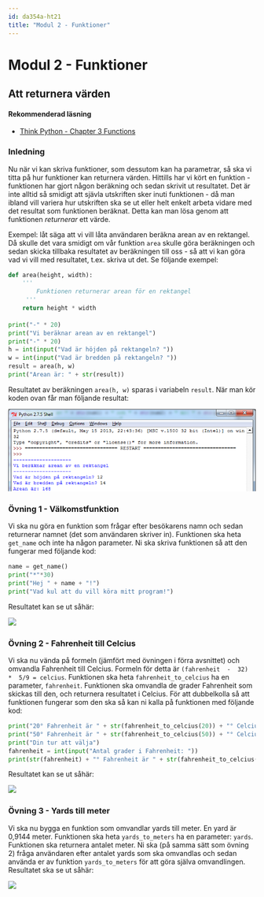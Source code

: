 ```yaml
---
id: da354a-ht21
title: "Modul 2 - Funktioner"
---
```


# Modul 2 - Funktioner

## Att returnera värden

#### Rekommenderad läsning

- [Think Python - Chapter 3  Functions](http://greenteapress.com/thinkpython2/html/thinkpython2004.html)

### Inledning

Nu när vi kan skriva funktioner, som dessutom kan ha parametrar, så ska vi titta på hur funktioner kan returnera värden. Hittills har vi kört en funktion - funktionen har gjort någon beräkning och sedan skrivit ut resultatet. Det är inte alltid så smidigt att sjävla utskriften sker inuti funktionen - då man ibland vill variera hur utskriften ska se ut eller helt enkelt arbeta vidare med det resultat som funktionen beräknat. Detta kan man lösa genom att funktionen _returnerar_ ett värde.

Exempel: låt säga att vi vill låta användaren beräkna arean av en rektangel. Då skulle det vara smidigt om vår funktion `area` skulle göra beräkningen och sedan skicka tillbaka resultatet av beräkningen till oss - så att vi kan göra vad vi vill med resultatet, t.ex. skriva ut det. Se följande exempel:

```python
def area(height, width):
    '''
		Funktionen returnerar arean för en rektangel
     '''
    return height * width

print("-" * 20)
print("Vi beräknar arean av en rektangel")
print("-" * 20)
h = int(input("Vad är höjden på rektangeln? "))
w = int(input("Vad är bredden på rektangeln? "))
result = area(h, w)
print("Arean är: " + str(result))
```

Resultatet av beräkningen `area(h, w)` sparas i variabeln `result`. När man kör koden ovan får man följande resultat:

![](images/idle7.png)

### Övning 1 - Välkomstfunktion

Vi ska nu göra en funktion som frågar efter besökarens namn och sedan returnerar namnet (det som användaren skriver in). Funktionen ska heta `get_name` och inte ha någon parameter. Ni ska skriva funktionen så att den fungerar med följande kod:

```python
name = get_name()
print("*"*30)
print("Hej " + name + "!")
print("Vad kul att du vill köra mitt program!")
```

Resultatet kan se ut såhär:

![](../images/idle10.png)

### Övning 2 - Fahrenheit till Celcius

Vi ska nu vända på formeln (jämfört med övningen i förra avsnittet) och omvandla Fahrenheit till Celcius. Formeln för detta är `(fahrenheit  -  32)  *  5/9 = celcius`. Funktionen ska heta `fahrenheit_to_celcius` ha en parameter, `fahrenheit`. Funktionen ska omvandla de grader Fahrenheit som skickas till den, och returnera resultatet i Celcius. För att dubbelkolla så att funktionen fungerar som den ska så kan ni kalla på funktionen med följande kod:

```python
print("20° Fahrenheit är " + str(fahrenheit_to_celcius(20)) + "° Celcius")
print("50° Fahrenheit är " + str(fahrenheit_to_celcius(50)) + "° Celcius")
print("Din tur att välja")
fahrenheit = int(input("Antal grader i Fahrenheit: "))
print(str(fahrenheit) + "° Fahrenheit är " + str(fahrenheit_to_celcius(fahrenheit)) + "° Celcius")
```

Resultatet kan se ut såhär:

![](../images/idle8.png)

### Övning 3 - Yards till meter

Vi ska nu bygga en funktion som omvandlar yards till meter. En yard är 0,9144 meter. Funktionen ska heta `yards_to_meters` ha en parameter: `yards`. Funktionen ska returnera antalet meter. Ni ska (på samma sätt som övning 2) fråga användaren efter antalet yards som ska omvandlas och sedan använda er av funktion `yards_to_meters` för att göra själva omvandlingen. Resultatet ska se ut såhär:

![](../images/idle9.png)